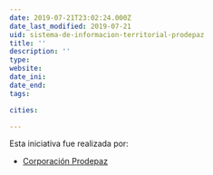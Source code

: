 ```yaml
---
date: 2019-07-21T23:02:24.000Z
date_last_modified: 2019-07-21
uid: sistema-de-informacion-territorial-prodepaz
title: ''
description: ''
type: 
website: 
date_ini: 
date_end: 
tags:

cities: 

---
```


Esta iniciativa fue realizada por:

- [Corporación Prodepaz](/organizaciones/corporacion-prodepaz)
